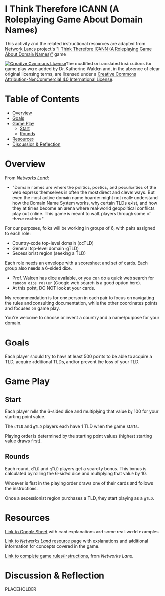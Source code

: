 # I Think Therefore ICANN (A Roleplaying Game About Domain Names)

This activity and the related instructional resources are adapted from [Network Lands](http://networks.land/about/) project's ["I Think Therefore ICANN (A Roleplaying Game About Domain Names)"](http://networks.land/activities/i-think-therefore-icann/) game.

<a href="http://creativecommons.org/licenses/by-nc/4.0/" rel="license"><img style="border-width: 0;" src="https://i.creativecommons.org/l/by-nc/4.0/88x31.png" alt="Creative Commons License" /></a>The modified or translated instructions for game play were added by Dr. Katherine Walden and, in the absence of clear original licensing terms, are licensed under a <a href="http://creativecommons.org/licenses/by-nc/4.0/" rel="license">Creative Commons Attribution-NonCommercial 4.0 International License</a>.

# Table of Contents

- [Overview](#overview)
- [Goals](#goals)
- [Game Play](#game-play)
  * [Start](#start)
  * [Rounds](#rounds)
- [Resources](#resources)
- [Discussion & Reflection](#discussion--reflection)

# Overview

From [*Networks Land*](http://networks.land/activities/i-think-therefore-icann/):
- "Domain names are where the politics, poetics, and peculiarities of the web express themselves in often the most direct and clever ways. But even the most active domain name hoarder might not really understand how the Domain Name System works, why certain TLDs exist, and how they at times become an arena where real-world geopolitical conflicts play out online. This game is meant to walk players through some of those realities."

For our purposes, folks will be working in groups of 6, with pairs assigned to each role:
- Country-code top-level domain (ccTLD)
- General top-level domain (gTLD)
- Secessionist region (seeking a TLD)

Each role needs an envelope with a scoresheet and set of cards. Each group also needs a 6-sided dice. 
- Prof. Walden has dice available, or you can do a quick web search for `random dice roller` (Google web search is a good option here).
- At this point, DO NOT look at your cards.

My recommendation is for one person in each pair to focus on navigating the rules and consulting documentation, while the other coordinates points and focuses on game play.

You're welcome to choose or invent a country and a name/purpose for your domain.

# Goals

Each player should try to have at least 500 points to be able to acquire a TLD, acquire additional TLDs, and/or prevent the loss of your TLD.

# Game Play

## Start

Each player rolls the 6-sided dice and multiplying that value by 100 for your starting point value.

The `cTLD` and `gTLD` players each have 1 TLD when the game starts.

Playing order is determined by the starting point values (highest starting value draws first). 

## Rounds

Each round, `cTLD` and `gTLD` players get a scarcity bonus. This bonus is calculated by rolling the 6-sided dice and multiplying that value by 10.

Whoever is first in the playing order draws one of their cards and follows the instructions.

Once a secessionist region purchases a TLD, they start playing as a `gTLD`.

# Resources

[Link to Google Sheet](https://docs.google.com/spreadsheets/d/1K88risjOmG48tcczmoCUenD-aAoEFLi65ipTqm9HcuU/edit?usp=sharing) with card explanations and some real-world examples.

[Link to *Networks Land* resource page](http://networks.land/reference/top-level-domains/) with explanations and additional information for concepts covered in the game.

[Link to complete game rules/instructions](http://networks.land/activities/i-think-therefore-icann/), from *Networks Land.*

# Discussion & Reflection

PLACEHOLDER
